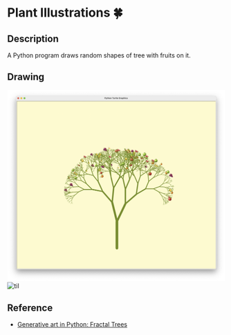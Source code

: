 # Plant Illustrations 🍀
## Description
A Python program draws random shapes of tree with fruits on it.
## Drawing
![plant illustrations](plantillustration.png)
![til](plantillustrations.gif)
## Reference
- [Generative art in Python: Fractal Trees](https://youtu.be/EICpm9rnPjE?si=dwFD4w1HlGXxmGXh)